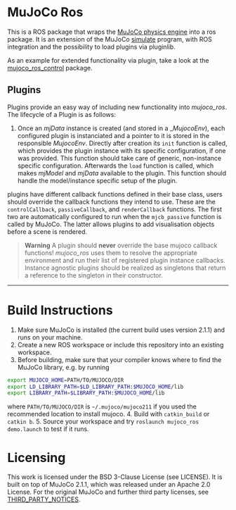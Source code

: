 # MuJoCo Ros

This is a ROS package that wraps the [MuJoCo physics engine](https://mujoco.org/) into a ros package.
It is an extension of the MuJoCo [simulate](https://github.com/deepmind/mujoco/blob/2.1.1/sample/simulate.cc) program, with ROS integration and the possibility to load plugins via pluginlib.

As an example for extended functionality via plugin, take a look at the [mujoco_ros_control](https://github.com/DavidPL1/mujoco_ros_pkgs/mujoco_ros_control) package.

## Plugins
Plugins provide an easy way of including new functionality into _mujoco\_ros_. The lifecycle of a Plugin is as follows:
1. Once an _mjData_ instance is created (and stored in a __MujocoEnv_), each configured plugin is instanciated and a pointer to it is stored in the responsible _MujocoEnv_. Directly after creation its `init` function is called, which provides the plugin instance with its specific configuration, if one was provided. This function should take care of generic, non-instance specific configuration.
Afterwards the `load` function is called, which makes _mjModel_ and _mjData_ available to the plugin. This function should handle the model/instance specific setup of the plugin.

plugins have different callback functions defined in their base class, users should override the callback functions they intend to use. These are the `controlCallback`, `passiveCallback`, and `renderCallback` functions. The first two are automatically configured to run when the `mjcb_passive` function is called by MuJoCo. The latter allows plugins to add visualisation objects before a scene is rendered.

> **Warning**
> A plugin should __never__ override the base mujoco callback functions! _mujoco\_ros_ uses them to resolve the appropriate environment and run their list of registered plugin instance callbacks. Instance agnostic plugins should be realized as singletons that return a reference to the singleton in their constructor.

___

# Build Instructions
1. Make sure MuJoCo is installed (the current build uses version 2.1.1) and runs on your machine.
2. Create a new ROS workspace or include this repository into an existing workspace.
3. Before building, make sure that your compiler knows where to find the MuJoCo library, e.g. by running
```bash
export MUJOCO_HOME=PATH/TO/MUJOCO/DIR
export LD_LIBRARY_PATH=$LD_LIBRARY_PATH:$MUJOCO_HOME/lib
export LIBRARY_PATH=$LIBRARY_PATH:$MUJOCO_HOME/lib
```
where `PATH/TO/MUJOCO/DIR` is `~/.mujoco/mujoco211` if you used the recommended location to install mujoco.
4. Build with `catkin_build` or `catkin b`.
5. Source your workspace and try `roslaunch mujoco_ros demo.launch` to test if it runs.

# Licensing

This work is licensed under the BSD 3-Clause License (see LICENSE).
It is built on top of MuJoCo 2.1.1, which was released under an Apache 2.0 License. For the original MuJoCo and further third party licenses, see [THIRD_PARTY_NOTICES](./THIRD_PARTY_NOTICES).

